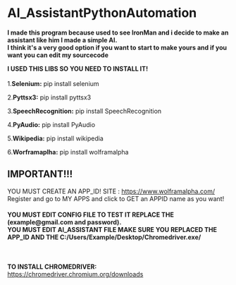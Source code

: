 # AI_AssistantPythonAutomation

<b>I made this program because used to see IronMan and i decide to make an assistant like him
I made a simple AI.<br>I think it's a very good option if you want to start to make yours and if you want you can edit my sourcecode</b>

<b>I USED THIS LIBS SO YOU NEED TO INSTALL IT!</b><br>
<br>
1.<b>Selenium:</b>
pip install selenium

2.<b>Pyttsx3:</b>
pip install pyttsx3

3.<b>SpeechRecognition:</b>
pip install SpeechRecognition

4.<b>PyAudio:</b>
pip install PyAudio

5.<b>Wikipedia:</b>
pip install wikipedia

6.<b>Worframaplha:</b>
pip install wolframalpha

<b><h2>IMPORTANT!!!<br></b></h2>
YOU MUST CREATE AN APP_ID! 
SITE : https://www.wolframalpha.com/ <br>
Register and go to MY APPS  and click to GET an APPID name as you want!


<h4>YOU MUST EDIT CONFIG FILE TO TEST IT REPLACE THE (example@gmail.com and password).<BR>YOU MUST EDIT AI_ASSISTANT FILE MAKE SURE YOU REPLACED THE APP_ID AND THE C:/Users/Example/Desktop/Chromedriver.exe/ </h4></br>

<B>TO INSTALL CHROMEDRIVER:</B> https://chromedriver.chromium.org/downloads 
